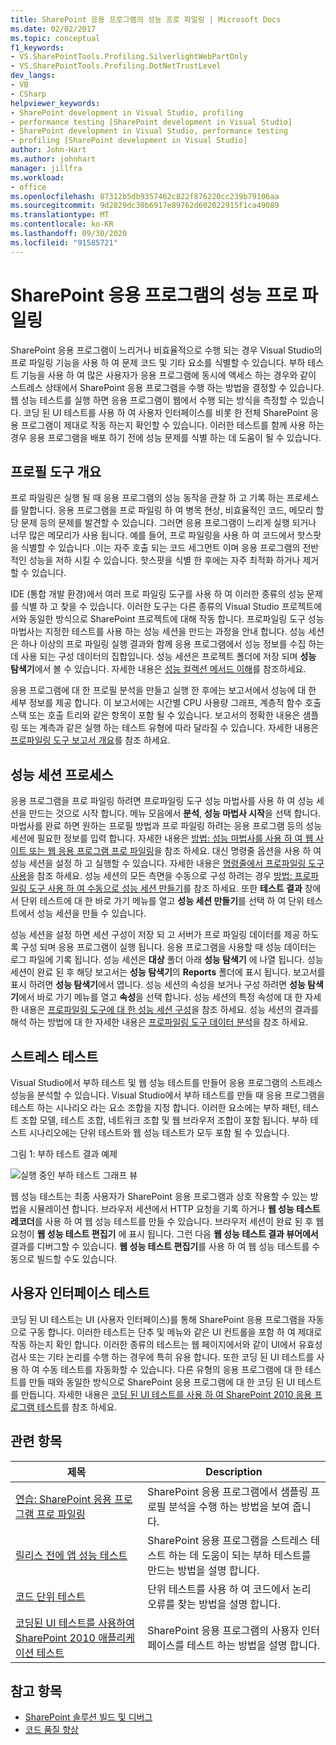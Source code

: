 ```yaml
---
title: SharePoint 응용 프로그램의 성능 프로 파일링 | Microsoft Docs
ms.date: 02/02/2017
ms.topic: conceptual
f1_keywords:
- VS.SharePointTools.Profiling.SilverlightWebPartOnly
- VS.SharePointTools.Profiling.DotNetTrustLevel
dev_langs:
- VB
- CSharp
helpviewer_keywords:
- SharePoint development in Visual Studio, profiling
- performance testing [SharePoint development in Visual Studio]
- SharePoint development in Visual Studio, performance testing
- profiling [SharePoint development in Visual Studio]
author: John-Hart
ms.author: johnhart
manager: jillfra
ms.workload:
- office
ms.openlocfilehash: 87312b5db9357462c822f876220cc239b79106aa
ms.sourcegitcommit: 9d2829dc30b6917e89762d602022915f1ca49089
ms.translationtype: MT
ms.contentlocale: ko-KR
ms.lasthandoff: 09/30/2020
ms.locfileid: "91585721"
---
```

# <a name="profile-the-performance-of-sharepoint-applications"></a>SharePoint 응용 프로그램의 성능 프로 파일링

SharePoint 응용 프로그램이 느리거나 비효율적으로 수행 되는 경우 Visual Studio의 프로 파일링 기능을 사용 하 여 문제 코드 및 기타 요소를 식별할 수 있습니다. 부하 테스트 기능을 사용 하 여 많은 사용자가 응용 프로그램에 동시에 액세스 하는 경우와 같이 스트레스 상태에서 SharePoint 응용 프로그램을 수행 하는 방법을 결정할 수 있습니다. 웹 성능 테스트를 실행 하면 응용 프로그램이 웹에서 수행 되는 방식을 측정할 수 있습니다. 코딩 된 UI 테스트를 사용 하 여 사용자 인터페이스를 비롯 한 전체 SharePoint 응용 프로그램이 제대로 작동 하는지 확인할 수 있습니다. 이러한 테스트를 함께 사용 하는 경우 응용 프로그램을 배포 하기 전에 성능 문제를 식별 하는 데 도움이 될 수 있습니다.

## <a name="profile-tools-overview"></a>프로필 도구 개요

프로 파일링은 실행 될 때 응용 프로그램의 성능 동작을 관찰 하 고 기록 하는 프로세스를 말합니다. 응용 프로그램을 프로 파일링 하 여 병목 현상, 비효율적인 코드, 메모리 할당 문제 등의 문제를 발견할 수 있습니다. 그러면 응용 프로그램이 느리게 실행 되거나 너무 많은 메모리가 사용 됩니다. 예를 들어, 프로 파일링을 사용 하 여 코드에서 핫스팟을 식별할 수 있습니다 .이는 자주 호출 되는 코드 세그먼트 이며 응용 프로그램의 전반적인 성능을 저하 시킬 수 있습니다. 핫스팟을 식별 한 후에는 자주 최적화 하거나 제거할 수 있습니다.

IDE (통합 개발 환경)에서 여러 프로 파일링 도구를 사용 하 여 이러한 종류의 성능 문제를 식별 하 고 찾을 수 있습니다. 이러한 도구는 다른 종류의 Visual Studio 프로젝트에서와 동일한 방식으로 SharePoint 프로젝트에 대해 작동 합니다. 프로파일링 도구 성능 마법사는 지정한 테스트를 사용 하는 성능 세션을 만드는 과정을 안내 합니다. 성능 세션은 하나 이상의 프로 파일링 실행 결과와 함께 응용 프로그램에서 성능 정보를 수집 하는 데 사용 되는 구성 데이터의 집합입니다. 성능 세션은 프로젝트 폴더에 저장 되며 **성능 탐색기**에서 볼 수 있습니다. 자세한 내용은 [성능 컬렉션 메서드 이해](../profiling/understanding-performance-collection-methods.md)를 참조하세요.

응용 프로그램에 대 한 프로필 분석을 만들고 실행 한 후에는 보고서에서 성능에 대 한 세부 정보를 제공 합니다. 이 보고서에는 시간별 CPU 사용량 그래프, 계층적 함수 호출 스택 또는 호출 트리와 같은 항목이 포함 될 수 있습니다. 보고서의 정확한 내용은 샘플링 또는 계측과 같은 실행 하는 테스트 유형에 따라 달라질 수 있습니다. 자세한 내용은 [프로파일링 도구 보고서 개요](../profiling/performance-report-overview.md)를 참조 하세요.

## <a name="performance-session-process"></a>성능 세션 프로세스

응용 프로그램을 프로 파일링 하려면 프로파일링 도구 성능 마법사를 사용 하 여 성능 세션을 만드는 것으로 시작 합니다. 메뉴 모음에서 **분석**, **성능 마법사 시작**을 선택 합니다. 마법사를 완료 하면 원하는 프로필 방법과 프로 파일링 하려는 응용 프로그램 등의 성능 세션에 필요한 정보를 입력 합니다. 자세한 내용은 [방법: 성능 마법사를 사용 하 여 웹 사이트 또는 웹 응용 프로그램 프로 파일링](../profiling/how-to-collect-performance-data-for-a-web-site.md)을 참조 하세요. 대신 명령줄 옵션을 사용 하 여 성능 세션을 설정 하 고 실행할 수 있습니다. 자세한 내용은 [명령줄에서 프로파일링 도구 사용](../profiling/using-the-profiling-tools-from-the-command-line.md)을 참조 하세요. 성능 세션의 모든 측면을 수동으로 구성 하려는 경우 [방법: 프로파일링 도구 사용 하 여 수동으로 성능 세션 만들기](../profiling/how-to-manually-create-performance-sessions.md)를 참조 하세요. 또한 **테스트 결과** 창에서 단위 테스트에 대 한 바로 가기 메뉴를 열고 **성능 세션 만들기**를 선택 하 여 단위 테스트에서 성능 세션을 만들 수 있습니다.

성능 세션을 설정 하면 세션 구성이 저장 되 고 서버가 프로 파일링 데이터를 제공 하도록 구성 되며 응용 프로그램이 실행 됩니다. 응용 프로그램을 사용할 때 성능 데이터는 로그 파일에 기록 됩니다. 성능 세션은 **대상** 폴더 아래 **성능 탐색기** 에 나열 됩니다. 성능 세션이 완료 된 후 해당 보고서는 **성능 탐색기**의 **Reports** 폴더에 표시 됩니다. 보고서를 표시 하려면 **성능 탐색기**에서 엽니다. 성능 세션의 속성을 보거나 구성 하려면 **성능 탐색기**에서 바로 가기 메뉴를 열고 **속성**을 선택 합니다. 성능 세션의 특정 속성에 대 한 자세한 내용은 [프로파일링 도구에 대 한 성능 세션 구성](../profiling/configuring-performance-sessions.md)을 참조 하세요. 성능 세션의 결과를 해석 하는 방법에 대 한 자세한 내용은 [프로파일링 도구 데이터 분석](../profiling/analyzing-performance-tools-data.md)을 참조 하세요.

## <a name="stress-test"></a>스트레스 테스트

Visual Studio에서 부하 테스트 및 웹 성능 테스트를 만들어 응용 프로그램의 스트레스 성능을 분석할 수 있습니다. Visual Studio에서 부하 테스트를 만들 때 응용 프로그램을 테스트 하는 시나리오 라는 요소 조합을 지정 합니다. 이러한 요소에는 부하 패턴, 테스트 조합 모델, 테스트 조합, 네트워크 조합 및 웹 브라우저 조합이 포함 됩니다. 부하 테스트 시나리오에는 단위 테스트와 웹 성능 테스트가 모두 포함 될 수 있습니다.

그림 1: 부하 테스트 결과 예제

![실행 중인 부하 테스트 그래프 뷰](../sharepoint/media/load-webgraphs.png "실행 중인 부하 테스트 그래프 뷰")

웹 성능 테스트는 최종 사용자가 SharePoint 응용 프로그램과 상호 작용할 수 있는 방법을 시뮬레이션 합니다. 브라우저 세션에서 HTTP 요청을 기록 하거나 **웹 성능 테스트 레코더**를 사용 하 여 웹 성능 테스트를 만들 수 있습니다. 브라우저 세션이 완료 된 후 웹 요청이 **웹 성능 테스트 편집기** 에 표시 됩니다. 그런 다음 **웹 성능 테스트 결과 뷰어에서**결과를 디버그할 수 있습니다. **웹 성능 테스트 편집기**를 사용 하 여 웹 성능 테스트를 수동으로 빌드할 수도 있습니다.

## <a name="test-user-interfaces"></a>사용자 인터페이스 테스트

코딩 된 UI 테스트는 UI (사용자 인터페이스)를 통해 SharePoint 응용 프로그램을 자동으로 구동 합니다. 이러한 테스트는 단추 및 메뉴와 같은 UI 컨트롤을 포함 하 여 제대로 작동 하는지 확인 합니다. 이러한 종류의 테스트는 웹 페이지에서와 같이 UI에서 유효성 검사 또는 기타 논리를 수행 하는 경우에 특히 유용 합니다. 또한 코딩 된 UI 테스트를 사용 하 여 수동 테스트를 자동화할 수 있습니다. 다른 유형의 응용 프로그램에 대 한 테스트를 만들 때와 동일한 방식으로 SharePoint 응용 프로그램에 대 한 코딩 된 UI 테스트를 만듭니다. 자세한 내용은 [코딩 된 UI 테스트를 사용 하 여 SharePoint 2010 응용 프로그램 테스트](../vs-2015/test/testing-sharepoint-2010-applications-with-coded-ui-tests.md?view=vs-2015&preserve-view=true)를 참조 하세요.

## <a name="related-topics"></a>관련 항목

|제목|Description|
|-----------|-----------------|
|[연습: SharePoint 응용 프로그램 프로 파일링](../sharepoint/walkthrough-profiling-a-sharepoint-application.md)|SharePoint 응용 프로그램에서 샘플링 프로필 분석을 수행 하는 방법을 보여 줍니다.|
|[릴리스 전에 앱 성능 테스트](/azure/devops/test/load-test/run-performance-tests-app-before-release?view=vsts&preserve-view=true)|SharePoint 응용 프로그램을 스트레스 테스트 하는 데 도움이 되는 부하 테스트를 만드는 방법을 설명 합니다.|
|[코드 단위 테스트](../test/unit-test-your-code.md)|단위 테스트를 사용 하 여 코드에서 논리 오류를 찾는 방법을 설명 합니다.|
|[코딩된 UI 테스트를 사용하여 SharePoint 2010 애플리케이션 테스트](../vs-2015/test/testing-sharepoint-2010-applications-with-coded-ui-tests.md?view=vs-2015&preserve-view=true)|SharePoint 응용 프로그램의 사용자 인터페이스를 테스트 하는 방법을 설명 합니다.|

## <a name="see-also"></a>참고 항목

- [SharePoint 솔루션 빌드 및 디버그](../sharepoint/building-and-debugging-sharepoint-solutions.md)
- [코드 품질 향상](../test/improve-code-quality.md)